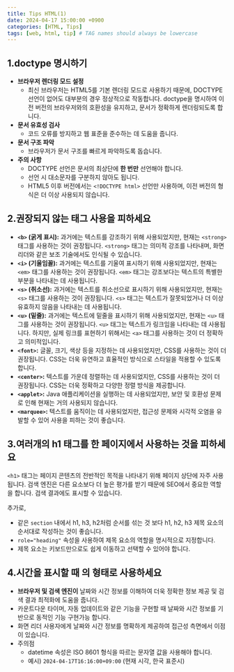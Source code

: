 ```yaml
---
title: Tips HTML(1)
date: 2024-04-17 15:00:00 +0900
categories: [HTML, Tips]
tags: [web, html, tip] # TAG names should always be lowercase
---
```


## **1.doctype 명시하기**

- **브라우저 렌더링 모드 설정**
  - 최신 브라우저는 HTML5를 기본 렌더링 모드로 사용하기 때문에, DOCTYPE 선언이 없어도 대부분의 경우 정상적으로 작동합니다. doctype을 명시하여 이전 버전의 브라우저와의 호환성을 유지하고, 문서가 정확하게 렌더링되도록 합니다.
- **문서 유효성 검사**
  - 코드 오류를 방지하고 웹 표준을 준수하는 데 도움을 줍니다.
- **문서 구조 파악**
  - 브라우저가 문서 구조를 빠르게 파악하도록 돕습니다.
- **주의 사항**
  - DOCTYPE 선언은 문서의 최상단에 **한 번만** 선언해야 합니다.
  - 선언 시 대소문자를 구분하지 않아도 됩니다.
  - HTML5 이후 버전에서는 `<!DOCTYPE html>` 선언만 사용하며, 이전 버전의 형식은 더 이상 사용되지 않습니다.

## **2.권장되지 않는 태그 사용을 피하세요**

- **`<b>` (굵게 표시):** 과거에는 텍스트를 강조하기 위해 사용되었지만, 현재는 `<strong>` 태그를 사용하는 것이 권장됩니다. `<strong>` 태그는 의미적 강조를 나타내며, 화면 리더와 같은 보조 기술에서도 인식될 수 있습니다.
- **`<i>` (기울임꼴):** 과거에는 텍스트를 기울여 표시하기 위해 사용되었지만, 현재는 `<em>` 태그를 사용하는 것이 권장됩니다. `<em>` 태그는 강조보다는 텍스트의 특별한 부분을 나타내는 데 사용됩니다.
- **`<s>` (취소선):** 과거에는 텍스트를 취소선으로 표시하기 위해 사용되었지만, 현재는 `<s>` 태그를 사용하는 것이 권장됩니다. `<s>` 태그는 텍스트가 잘못되었거나 더 이상 유효하지 않음을 나타내는 데 사용됩니다.
- **`<u>` (밑줄):** 과거에는 텍스트에 밑줄을 표시하기 위해 사용되었지만, 현재는 `<u>` 태그를 사용하는 것이 권장됩니다. `<u>` 태그는 텍스트가 링크임을 나타내는 데 사용됩니다. 하지만, 실제 링크를 표현하기 위해서는 `<a>` 태그를 사용하는 것이 더 정확하고 의미적입니다.
- **`<font>`:** 글꼴, 크기, 색상 등을 지정하는 데 사용되었지만, CSS를 사용하는 것이 더 권장됩니다. CSS는 더욱 유연하고 효율적인 방식으로 스타일을 적용할 수 있도록 합니다.
- **`<center>`:** 텍스트를 가운데 정렬하는 데 사용되었지만, CSS를 사용하는 것이 더 권장됩니다. CSS는 더욱 정확하고 다양한 정렬 방식을 제공합니다.
- **`<applet>`:** Java 애플리케이션을 실행하는 데 사용되었지만, 보안 및 호환성 문제로 인해 현재는 거의 사용되지 않습니다.
- **`<marquee>`:** 텍스트를 움직이는 데 사용되었지만, 접근성 문제와 시각적 오염을 유발할 수 있어 사용을 피하는 것이 좋습니다.

## **3.여러개의 h1 태그를 한 페이지에서 사용하는 것을 피하세요**

`<h1>` 태그는 페이지 콘텐츠의 전반적인 목적을 나타내기 위해 페이지 상단에 자주 사용됩니다. 검색 엔진은 다른 요소보다 더 높은 평가를 받기 때문에 SEO에서 중요한 역할을 합니다. 검색 결과에도 표시할 수 있습니다.

추가로,

- 같은 `section` 내에서 h1, h3, h2처럼 순서를 섞는 것 보다 h1, h2, h3 제목 요소의 순서대로 작성하는 것이 좋습니다.
- `role="heading"` 속성을 사용하여 제목 요소의 역할을 명시적으로 지정합니다.
- 제목 요소는 키보드만으로도 쉽게 이동하고 선택할 수 있어야 합니다.

## **4.시간을 표시할 때 <time datetime=””> 의 형태로 사용하세요**

- **브라우저 및 검색 엔진이** 날짜와 시간 정보를 이해하여 더욱 정확한 정보 제공 및 검색 결과 최적화에 도움을 줍니다.
- 카운트다운 타이머, 자동 업데이트와 같은 기능을 구현할 때 날짜와 시간 정보를 기반으로 동적인 기능 구현가능 합니다.
- 화면 리더 사용자에게 날짜와 시간 정보를 명확하게 제공하여 접근성 측면에서 이점이 있습니다.
- 주의점
  - datetime 속성은 ISO 8601 형식을 따르는 문자열 값을 사용해야 합니다.
  - 예시) `2024-04-17T16:16:00+09:00` (현재 시각, 한국 표준시)
